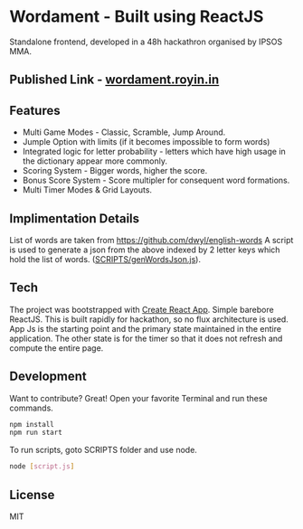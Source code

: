 # Wordament - Built using ReactJS

Standalone frontend, developed in a 48h hackathron organised by IPSOS MMA.
## Published Link - [wordament.royin.in](https://wordament.royin.in/)
## Features
- Multi Game Modes - Classic, Scramble, Jump Around.
- Jumple Option with limits (if it becomes impossible to form words)
- Integrated logic for letter probability - letters which have high usage in the dictionary appear more commonly.
- Scoring System - Bigger words, higher the score.
- Bonus Score System - Score multipler for consequent word formations. 
- Multi Timer Modes & Grid Layouts.

## Implimentation Details
List of words are taken from  https://github.com/dwyl/english-words
A script is used to generate a json from the above indexed by 2 letter keys which hold the list of words. ([SCRIPTS/genWordsJson.js](https://github.com/astrarudra/react-wordament/blob/master/SCRIPTS/genWordsJson.js)).

## Tech
The project was bootstrapped with [Create React App](https://github.com/facebook/create-react-app). Simple barebore ReactJS. This is built rapidly for hackathon, so no flux architecture is used. App Js is the starting point and the primary state  maintained in the entire application. The other state is for the timer so that it does not refresh and compute the entire page.

## Development

Want to contribute? Great!
Open your favorite Terminal and run these commands.
```sh
npm install
npm run start
```
To run scripts, goto SCRIPTS folder and use node.
```sh
node [script.js]
```
## License

MIT